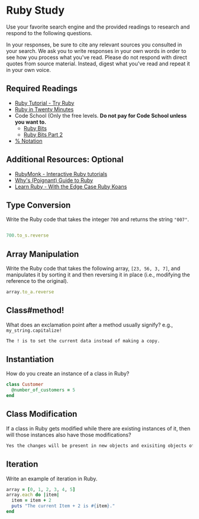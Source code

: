 # Ruby Study

Use your favorite search engine and the provided readings to research and
respond to the following questions.

In your responses, be sure to cite any relevant sources you consulted in your
search. We ask you to write responses in your own words in order to see how you
process what you've read. Please do not respond with direct quotes from source
material. Instead, digest what you've read and repeat it in your own voice.

## Required Readings

-   [Ruby Tutorial - Try Ruby](http://tryruby.org/)
-   [Ruby in Twenty Minutes](https://www.ruby-lang.org/en/documentation/quickstart/)
-   Code School (Only the free levels. **Do not pay for Code School unless you want to.**
    -   [Ruby Bits](https://www.codeschool.com/courses/ruby-bits)
    -   [Ruby Bits Part 2](https://www.codeschool.com/courses/ruby-bits-part-2)
-   [% Notation](https://en.wikibooks.org/wiki/Ruby_Programming/Syntax/Literals#The_.25_Notation)

## Additional Resources: Optional

-   [RubyMonk - Interactive Ruby tutorials](https://rubymonk.com/)
-   [Why's (Poignant) Guide to Ruby](http://poignant.guide/)
-   [Learn Ruby - With the Edge Case Ruby Koans](http://rubykoans.com/)

## Type Conversion

Write the Ruby code that takes the integer `700` and returns the string `"007"`.

```ruby

700.to_s.reverse
```

## Array Manipulation

Write the Ruby code that takes the following array, `[23, 56, 3, 7]`, and
manipulates it by sorting it and then reversing it in place (i.e., modifying the
reference to the original).

```ruby
array.to_a.reverse
```

## Class#method!

What does an exclamation point after a method usually signify?  e.g.,
`my_string.capitalize!`

```md
The ! is to set the current data instead of making a copy.
```

## Instantiation
How do you create an instance of a class in Ruby?

```ruby
class Customer
  @number_of_customers = 5
end
```

## Class Modification

If a class in Ruby gets modified while there are existing instances of it, then
will those instances also have those modifications?

```md
Yes the changes will be present in new objects and exisiting objects of that class.
```

## Iteration

Write an example of iteration in Ruby.

```ruby
array = [0, 1, 2, 3, 4, 5]
array.each do |item|
  item = item + 2
  puts "The current Item + 2 is #{item}."
end
```
